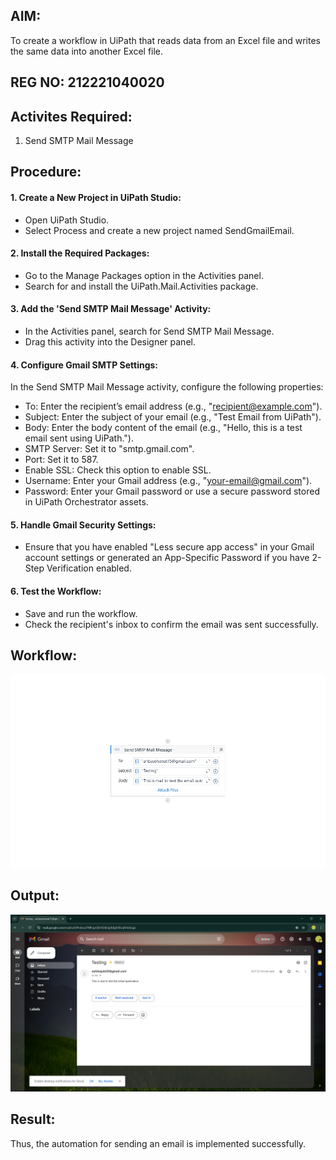 ## AIM: 
  To create a workflow in UiPath that reads data from an Excel file and writes the same data into another Excel file.

## REG NO: 212221040020
 
## Activites Required:
  1. Send SMTP Mail Message

## Procedure:
  #### 1. Create a New Project in UiPath Studio:
  - Open UiPath Studio.
  - Select Process and create a new project named SendGmailEmail.

#### 2. Install the Required Packages:
  - Go to the Manage Packages option in the Activities panel.
  - Search for and install the UiPath.Mail.Activities package.

#### 3. Add the 'Send SMTP Mail Message' Activity:
  - In the Activities panel, search for Send SMTP Mail Message.
  - Drag this activity into the Designer panel.

#### 4. Configure Gmail SMTP Settings:
  In the Send SMTP Mail Message activity, configure the following properties:
  - To: Enter the recipient’s email address (e.g., "recipient@example.com").
  - Subject: Enter the subject of your email (e.g., "Test Email from UiPath").
  - Body: Enter the body content of the email (e.g., "Hello, this is a test email sent using UiPath.").
  - SMTP Server: Set it to "smtp.gmail.com".
  - Port: Set it to 587.
  - Enable SSL: Check this option to enable SSL.
  - Username: Enter your Gmail address (e.g., "your-email@gmail.com").
  - Password: Enter your Gmail password or use a secure password stored in UiPath Orchestrator assets.

#### 5. Handle Gmail Security Settings:
  - Ensure that you have enabled "Less secure app access" in your Gmail account settings or generated an App-Specific Password if you have 2-Step Verification enabled.

#### 6. Test the Workflow:
  - Save and run the workflow.
  - Check the recipient's inbox to confirm the email was sent successfully.

## Workflow:
![alt text](image.png)

## Output:
![alt text](image-1.png)

## Result:
  Thus, the automation for sending an email is implemented successfully.
